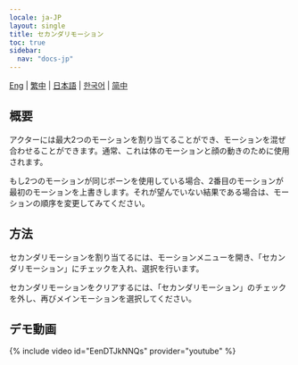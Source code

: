 ```yaml
---
locale: ja-JP
layout: single
title: セカンダリモーション
toc: true
sidebar:
  nav: "docs-jp"
---
```

[Eng](/dancexr/features/secondary_motion) | [繁中](/tw/dancexr/features/secondary_motion) | [日本語](/jp/dancexr/features/secondary_motion) | [한국어](/kr/dancexr/features/secondary_motion) | [简中](/zh/dancexr/features/secondary_motion)

## 概要
アクターには最大2つのモーションを割り当てることができ、モーションを混ぜ合わせることができます。通常、これは体のモーションと顔の動きのために使用されます。

もし2つのモーションが同じボーンを使用している場合、2番目のモーションが最初のモーションを上書きします。それが望んでいない結果である場合は、モーションの順序を変更してみてください。

## 方法
セカンダリモーションを割り当てるには、モーションメニューを開き、「セカンダリモーション」にチェックを入れ、選択を行います。

セカンダリモーションをクリアするには、「セカンダリモーション」のチェックを外し、再びメインモーションを選択してください。

## デモ動画
{% include video id="EenDTJkNNQs" provider="youtube" %}